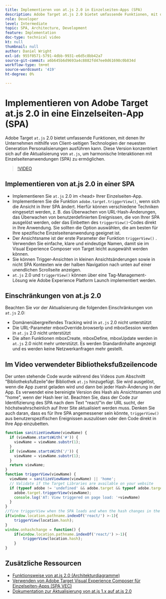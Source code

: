 ```yaml
---
title: Implementieren von at.js 2.0 in Einzelseiten-Apps (SPA)
description: Adobe Target at.js 2.0 bietet umfassende Funktionen, mit denen Ihr Unternehmen mithilfe von Client-seitigen Technologien der neuesten Generation Personalisierungen ausführen kann. Führen Sie diese Schritte aus, um at.js 2.0 in einer Einzelseiten-App (SPA) zu implementieren.
role: Developer
level: Intermediate
topic: SPA, Architecture, Development
feature: Implementation
doc-type: technical video
kt: null
thumbnail: null
author: Daniel Wright
exl-id: 955f0571-5791-4dbb-9931-e6d5c8bb42a7
source-git-commit: a6b645b6d9693a4c8882fd47ee0d61698c0b834d
workflow-type: tm+mt
source-wordcount: '419'
ht-degree: 0%

---
```


# Implementieren von Adobe Target at.js 2.0 in eine Einzelseiten-App (SPA)

Adobe Target `at.js` 2.0 bietet umfassende Funktionen, mit denen Ihr Unternehmen mithilfe von Client-seitigen Technologien der neuesten Generation Personalisierungen ausführen kann. Diese Version konzentriert sich auf die Aktualisierung von `at.js`, um harmonische Interaktionen mit Einzelseitenanwendungen (SPA) zu ermöglichen.

>[!VIDEO](https://video.tv.adobe.com/v/26248?quality=12)

## Implementieren von at.js 2.0 in einer SPA

* Implementieren Sie `at.js` 2.0 im &lt;head> Ihrer Einzelseiten-App.
* Implementieren Sie die Funktion `adobe.target.triggerView()`, wenn sich die Ansicht in Ihrer SPA ändert. Hierfür können verschiedene Techniken eingesetzt werden, z. B. das Überwachen von URL-Hash-Änderungen, das Überwachen von benutzerdefinierten Ereignissen, die von Ihrer SPA ausgelöst werden, oder das Einbetten des `triggerView()`-Codes direkt in Ihre Anwendung. Sie sollten die Option auswählen, die am besten für Ihre spezifische Einzelseitenanwendung geeignet ist.
* Der Ansichtsname ist der erste Parameter der Funktion `triggerView()` . Verwenden Sie einfache, klare und eindeutige Namen, damit sie im Visual Experience Composer von Target leicht ausgewählt werden können.
* Sie können Trigger-Ansichten in kleinen Ansichtsänderungen sowie in nicht SPA Kontexten wie der halben Navigation nach unten auf einer unendlichen Scrollseite anzeigen.
* `at.js` 2.0 und  `triggerView()` können über eine Tag-Management-Lösung wie Adobe Experience Platform Launch implementiert werden.

## Einschränkungen von at.js 2.0

Beachten Sie vor der Aktualisierung die folgenden Einschränkungen von `at.js` 2.0:

* Domänenübergreifendes Tracking wird in `at.js` 2.0 nicht unterstützt
* Die URL-Parameter mboxOverride.browserIp und mboxSession werden in `at.js` 2.0 nicht unterstützt
* Die alten Funktionen mboxCreate, mboxDefine, mboxUpdate werden in `at.js` 2.0 nicht mehr unterstützt. Es werden Standardinhalte angezeigt und es werden keine Netzwerkanfragen mehr gestellt.

## Im Video verwendeter Bibliotheksfußzeilencode

Der unten stehende Code wurde während des Videos zum Abschnitt &quot;Bibliotheksfußzeile&quot;der Bibliothek `at.js` hinzugefügt. Sie wird ausgelöst, wenn die App zuerst geladen wird und dann bei jeder Hash-Änderung in der App. Es verwendet eine bereinigte Version des Hash als Ansichtsnamen und &quot;home&quot;, wenn der Hash leer ist. Beachten Sie, dass der Code zur Identifizierung des SPA nach dem Text &quot;react/&quot;in der URL sucht, der höchstwahrscheinlich auf Ihrer Site aktualisiert werden muss. Denken Sie auch daran, dass es für Ihre SPA angemessener sein könnte, `triggerView()` aus benutzerspezifischen Ereignissen auszulösen oder den Code direkt in Ihre App einzubetten.

```javascript
function sanitizeViewName(viewName) {
  if (viewName.startsWith('#')) {
    viewName = viewName.substr(1);
  }
  if (viewName.startsWith('/')) {
    viewName = viewName.substr(1);
  }
  return viewName;
}
function triggerView(viewName) {
  viewName = sanitizeViewName(viewName) || 'home';
  // Validate if the Target Libraries are available on your website
  if (typeof adobe != 'undefined' && adobe.target && typeof adobe.target.triggerView === 'function') {
    adobe.target.triggerView(viewName);
    console.log('AT: View triggered on page load: '+viewName)
  }
}
//fire triggerView when the SPA loads and when the hash changes in the SPA
if(window.location.pathname.indexOf('react/') >-1){
    triggerView(location.hash);
}
window.onhashchange = function() {
    if(window.location.pathname.indexOf('react/') >-1){
        triggerView(location.hash);
    }
}
```

## Zusätzliche Ressourcen

* [Funktionsweise von at.js 2.0 (Architekturdiagramme)](understanding-how-atjs-20-works.md)
* [Verwenden von Adobe Target Visual Experience Composer für Einzelseiten-Apps (SPA VEC)](../experiences/use-the-visual-experience-composer-for-single-page-applications.md)
* [Dokumentation zur Aktualisierung von at.js 1.x auf at.js 2.0](https://experienceleague.adobe.com/docs/target/using/implement-target/client-side/at-js-implementation/upgrading-from-atjs-1x-to-atjs-20.html?lang=en)
